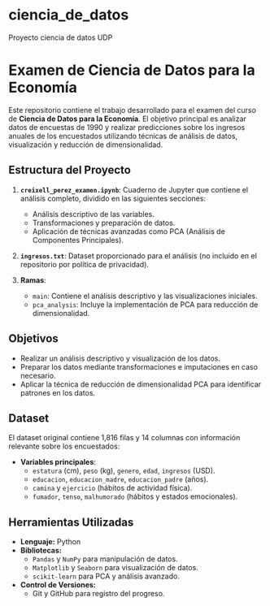 # ciencia_de_datos
Proyecto ciencia de datos UDP
# Examen de Ciencia de Datos para la Economía

Este repositorio contiene el trabajo desarrollado para el examen del curso de **Ciencia de Datos para la Economía**. El objetivo principal es analizar datos de encuestas de 1990 y realizar predicciones sobre los ingresos anuales de los encuestados utilizando técnicas de análisis de datos, visualización y reducción de dimensionalidad.

## **Estructura del Proyecto**
1. **`creixell_perez_examen.ipynb`**: Cuaderno de Jupyter que contiene el análisis completo, dividido en las siguientes secciones:
   - Análisis descriptivo de las variables.
   - Transformaciones y preparación de datos.
   - Aplicación de técnicas avanzadas como PCA (Análisis de Componentes Principales).

2. **`ingresos.txt`**: Dataset proporcionado para el análisis (no incluido en el repositorio por política de privacidad).

3. **Ramas**:
   - `main`: Contiene el análisis descriptivo y las visualizaciones iniciales.
   - `pca_analysis`: Incluye la implementación de PCA para reducción de dimensionalidad.

## **Objetivos**
- Realizar un análisis descriptivo y visualización de los datos.
- Preparar los datos mediante transformaciones e imputaciones en caso necesario.
- Aplicar la técnica de reducción de dimensionalidad PCA para identificar patrones en los datos.

## **Dataset**
El dataset original contiene 1,816 filas y 14 columnas con información relevante sobre los encuestados:
- **Variables principales**:
  - `estatura` (cm), `peso` (kg), `genero`, `edad`, `ingresos` (USD).
  - `educacion`, `educacion_madre`, `educacion_padre` (años).
  - `camina` y `ejercicio` (hábitos de actividad física).
  - `fumador`, `tenso`, `malhumorado` (hábitos y estados emocionales).

## **Herramientas Utilizadas**
- **Lenguaje:** Python
- **Bibliotecas:** 
  - `Pandas` y `NumPy` para manipulación de datos.
  - `Matplotlib` y `Seaborn` para visualización de datos.
  - `scikit-learn` para PCA y análisis avanzado.
- **Control de Versiones:**
  - Git y GitHub para registro del progreso.
